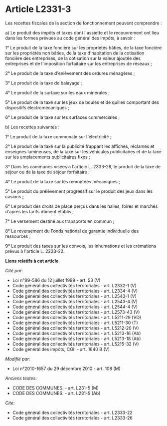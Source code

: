 # Article L2331-3

Les recettes fiscales de la section de fonctionnement peuvent comprendre : 

a) Le produit des impôts et taxes dont l'assiette et le recouvrement ont lieu dans les formes prévues au code général des
impôts, à savoir : 

1° Le produit de la taxe foncière sur les propriétés bâties, de la taxe foncière sur les propriétés non bâties, de la taxe
d'habitation de la cotisation foncière des entreprises, de la cotisation sur la valeur ajoutée des entreprises et de
l'imposition forfaitaire sur les entreprises de réseaux ; 

2° Le produit de la taxe d'enlèvement des ordures ménagères ; 

3° Le produit de la taxe de balayage ; 

4° Le produit de la surtaxe sur les eaux minérales ; 

5° Le produit de la taxe sur les jeux de boules et de quilles comportant des dispositifs électromécaniques ;

6° Le produit de la taxe sur les surfaces commerciales ; 

b) Les recettes suivantes : 

1° Le produit de la taxe communale sur l'électricité ; 

2° Le produit de la taxe sur la publicité frappant les affiches, réclames et enseignes lumineuses, de la taxe sur les
véhicules publicitaires et de la taxe sur les emplacements publicitaires fixes ; 

3° Dans les communes visées à l'article L. 2333-26, le produit de la taxe de séjour ou de la taxe de séjour forfaitaire ; 

4° Le produit de la taxe sur les remontées mécaniques ; 

5° Le produit du prélèvement progressif sur le produit des jeux dans les casinos ; 

6° Le produit des droits de place perçus dans les halles, foires et marchés d'après les tarifs dûment établis ; 

7° Le versement destiné aux transports en commun ; 

8° Le reversement du Fonds national de garantie individuelle des ressources ; 

9° Le produit des taxes sur les convois, les inhumations et les crémations prévus à l'article L. 2223-22.

**Liens relatifs à cet article**

_Cité par_:

  - Loi n°99-586 du 12 juillet 1999 - art. 53 (V)
  - Code général des collectivités territoriales - art. L2332-1 (V)
  - Code général des collectivités territoriales - art. L2334-4 (V)
  - Code général des collectivités territoriales - art. L2543-1 (V)
  - Code général des collectivités territoriales - art. L2543-4 (V)
  - Code général des collectivités territoriales - art. L2544-4 (V)
  - Code général des collectivités territoriales - art. L2573-43 (V)
  - Code général des collectivités territoriales - art. L5211-29 (VD)
  - Code général des collectivités territoriales - art. L5211-30 (T)
  - Code général des collectivités territoriales - art. L5212-20 (V)
  - Code général des collectivités territoriales - art. L5213-16 (Ab)
  - Code général des collectivités territoriales - art. L5213-18 (Ab)
  - Code général des collectivités territoriales - art. L5215-32 (V)
  - Code général des impôts, CGI. - art. 1640 B (V)

_Modifié par_:

  - Loi n°2010-1657 du 29 décembre 2010 - art. 108 (M)

_Anciens textes_:

  - CODE DES COMMUNES. - art. L231-5 (M)
  - CODE DES COMMUNES. - art. L231-5 (Ab)

_Cite_:

  - Code général des collectivités territoriales - art. L2333-22
  - Code général des collectivités territoriales - art. L2333-26
